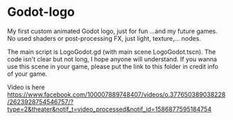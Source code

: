 # Godot-logo

My first custom animated Godot logo, just for fun ...and my future games.
No used shaders or post-processing FX, just light, texture,... nodes.

The main script is LogoGodot.gd (with main scene LogoGodot.tscn). The code isn't clear but not long, I hope anyone will understand.
If you wanna use this scene in your game, please put the link to this folder in credit info of your game.

Video is here https://www.facebook.com/100007889748407/videos/o.377650389038228/2623928754546757/?type=2&theater&notif_t=video_processed&notif_id=1586877595184754
